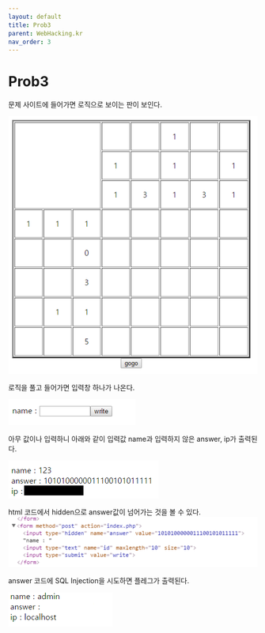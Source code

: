 ```yaml
---
layout: default
title: Prob3
parent: WebHacking.kr
nav_order: 3
---
```


# Prob3

문제 사이트에 들어가면 로직으로 보이는 판이 보인다.

![index](/assets/images/webhacking_kr/prob2/1.png)

로직을 풀고 들어가면 입력창 하나가 나온다.

![input](/assets/images/webhacking_kr/prob2/2.png)

아무 값이나 입력하니 아래와 같이 입력값 name과 입력하지 않은 answer, ip가 출력된다.

![result](/assets/images/webhacking_kr/prob2/3.png)

html 코드에서 hidden으로 answer값이 넘어가는 것을 볼 수 있다.
![answer_html](/assets/images/webhacking_kr/prob2/4.png)

answer 코드에 SQL Injection을 시도하면 플레그가 출력된다.

![Flag](/assets/images/webhacking_kr/prob2/5.png)
